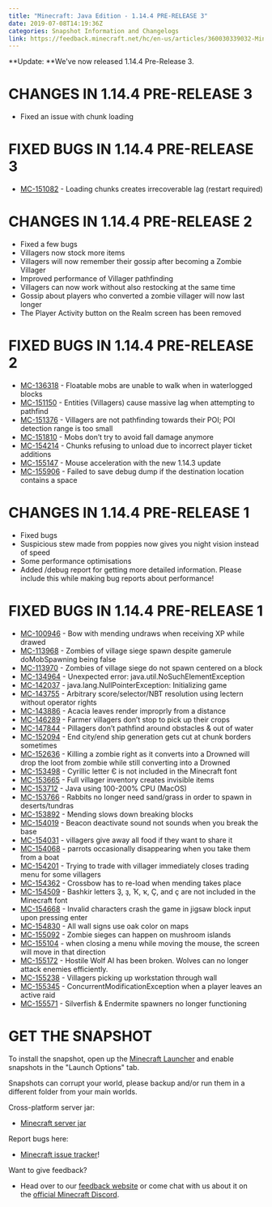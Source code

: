 ```yaml
---
title: "Minecraft: Java Edition - 1.14.4 PRE-RELEASE 3"
date: 2019-07-08T14:19:36Z
categories: Snapshot Information and Changelogs
link: https://feedback.minecraft.net/hc/en-us/articles/360030339032-Minecraft-Java-Edition-1-14-4-PRE-RELEASE-3
---
```


**Update: **We've now released 1.14.4 Pre-Release 3.

# CHANGES IN 1.14.4 PRE-RELEASE 3

- Fixed an issue with chunk loading

# FIXED BUGS IN 1.14.4 PRE-RELEASE 3

- [MC-151082](https://bugs.mojang.com/browse/MC-151082) - Loading chunks creates irrecoverable lag (restart required)

# CHANGES IN 1.14.4 PRE-RELEASE 2

- Fixed a few bugs
- Villagers now stock more items
- Villagers will now remember their gossip after becoming a Zombie Villager 
- Improved performance of Villager pathfinding
- Villagers can now work without also restocking at the same time
- Gossip about players who converted a zombie villager will now last longer
- The Player Activity button on the Realm screen has been removed

# FIXED BUGS IN 1.14.4 PRE-RELEASE 2

- [MC-136318](https://bugs.mojang.com/browse/MC-136318) - Floatable mobs are unable to walk when in waterlogged blocks
- [MC-151150](https://bugs.mojang.com/browse/MC-151150) - Entities (Villagers) cause massive lag when attempting to pathfind
- [MC-151376](https://bugs.mojang.com/browse/MC-151376) - Villagers are not pathfinding towards their POI; POI detection range is too small
- [MC-151810](https://bugs.mojang.com/browse/MC-151810) - Mobs don’t try to avoid fall damage anymore
- [MC-154214](https://bugs.mojang.com/browse/MC-154214) - Chunks refusing to unload due to incorrect player ticket additions
- [MC-155147](https://bugs.mojang.com/browse/MC-155147) - Mouse acceleration with the new 1.14.3 update
- [MC-155906](https://bugs.mojang.com/browse/MC-155906) - Failed to save debug dump if the destination location contains a space

# CHANGES IN 1.14.4 PRE-RELEASE 1

- Fixed bugs
- Suspicious stew made from poppies now gives you night vision instead of speed
- Some performance optimisations 
- Added /debug report for getting more detailed information. Please include this while making bug reports about performance!

# FIXED BUGS IN 1.14.4 PRE-RELEASE 1

- [MC-100946](https://bugs.mojang.com/browse/MC-100946) - Bow with mending undraws when receiving XP while drawed
- [MC-113968](https://bugs.mojang.com/browse/MC-113968) - Zombies of village siege spawn despite gamerule doMobSpawning being false
- [MC-113970](https://bugs.mojang.com/browse/MC-113970) - Zombies of village siege do not spawn centered on a block
- [MC-134964](https://bugs.mojang.com/browse/MC-134964) - Unexpected error: java.util.NoSuchElementException
- [MC-142037](https://bugs.mojang.com/browse/MC-142037) - java.lang.NullPointerException: Initializing game
- [MC-143755](https://bugs.mojang.com/browse/MC-143755) - Arbitrary score/selector/NBT resolution using lectern without operator rights
- [MC-143886](https://bugs.mojang.com/browse/MC-143886) - Acacia leaves render improprly from a distance
- [MC-146289](https://bugs.mojang.com/browse/MC-146289) - Farmer villagers don’t stop to pick up their crops
- [MC-147844](https://bugs.mojang.com/browse/MC-147844) - Pillagers don’t pathfind around obstacles & out of water
- [MC-152094](https://bugs.mojang.com/browse/MC-152094) - End city/end ship generation gets cut at chunk borders sometimes
- [MC-152636](https://bugs.mojang.com/browse/MC-152636) - Killing a zombie right as it converts into a Drowned will drop the loot from zombie while still converting into a Drowned
- [MC-153498](https://bugs.mojang.com/browse/MC-153498) - Cyrillic letter Є is not included in the Minecraft font
- [MC-153665](https://bugs.mojang.com/browse/MC-153665) - Full villager inventory creates invisible items
- [MC-153712](https://bugs.mojang.com/browse/MC-153712) - Java using 100-200% CPU (MacOS)
- [MC-153766](https://bugs.mojang.com/browse/MC-153766) - Rabbits no longer need sand/grass in order to spawn in deserts/tundras
- [MC-153892](https://bugs.mojang.com/browse/MC-153892) - Mending slows down breaking blocks
- [MC-154019](https://bugs.mojang.com/browse/MC-154019) - Beacon deactivate sound not sounds when you break the base
- [MC-154031](https://bugs.mojang.com/browse/MC-154031) - villagers give away all food if they want to share it
- [MC-154068](https://bugs.mojang.com/browse/MC-154068) - parrots occasionally disappearing when you take them from a boat
- [MC-154201](https://bugs.mojang.com/browse/MC-154201) - Trying to trade with villager immediately closes trading menu for some villagers
- [MC-154362](https://bugs.mojang.com/browse/MC-154362) - Crossbow has to re-load when mending takes place
- [MC-154509](https://bugs.mojang.com/browse/MC-154509) - Bashkir letters Ҙ, ҙ, Ҡ, ҡ, Ҫ, and ҫ are not included in the Minecraft font
- [MC-154668](https://bugs.mojang.com/browse/MC-154668) - Invalid characters crash the game in jigsaw block input upon pressing enter
- [MC-154830](https://bugs.mojang.com/browse/MC-154830) - All wall signs use oak color on maps
- [MC-155092](https://bugs.mojang.com/browse/MC-155092) - Zombie sieges can happen on mushroom islands
- [MC-155104](https://bugs.mojang.com/browse/MC-155104) - when closing a menu while moving the mouse, the screen will move in that direction
- [MC-155172](https://bugs.mojang.com/browse/MC-155172) - Hostile Wolf AI has been broken. Wolves can no longer attack enemies efficiently.
- [MC-155238](https://bugs.mojang.com/browse/MC-155238) - Villagers picking up workstation through wall
- [MC-155345](https://bugs.mojang.com/browse/MC-155345) - ConcurrentModificationException when a player leaves an active raid
- [MC-155571](https://bugs.mojang.com/browse/MC-155571) - Silverfish & Endermite spawners no longer functioning

# GET THE SNAPSHOT

To install the snapshot, open up the [Minecraft Launcher](https://minecraft.net/download) and enable snapshots in the "Launch Options" tab.

Snapshots can corrupt your world, please backup and/or run them in a different folder from your main worlds.

Cross-platform server jar:

- [Minecraft server jar](https://launcher.mojang.com/v1/objects/b7ed47d4e600c6ead80f4c73c2e080625d07ef6e/server.jar)

Report bugs here:

- [Minecraft issue tracker](https://bugs.mojang.com/browse/MC)!

Want to give feedback?

- Head over to our [feedback website](https://aka.ms/snapshotfeedback) or come chat with us about it on the [official Minecraft Discord](https://discord.gg/Minecraft).
